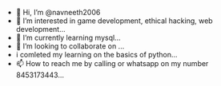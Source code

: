 - 👋 Hi, I’m @navneeth2006
- 👀 I’m interested in game development, ethical hacking, web development...
- 🌱 I’m currently learning mysql...
- 💞️ I’m looking to collaborate on ...
-    i comleted my learning on the basics of python...
- 📫 How to reach me by calling or whatsapp on my number 8453173443...

<!---
navneeth2006/navneeth2006 is a ✨ special ✨ repository because its `README.md` (this file) appears on your GitHub profile.
You can click the Preview link to take a look at your changes.
--->
